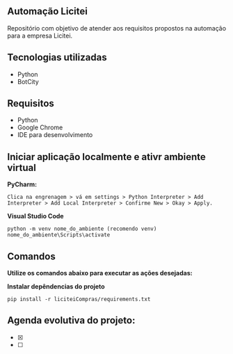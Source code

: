 ## Automação Licitei #
Repositório com objetivo de atender aos requisitos propostos na automação para a empresa Licitei.

## Tecnologias utilizadas
- Python
- BotCity


## Requisitos
- Python
- Google Chrome
- IDE para desenvolvimento

## Iniciar aplicação localmente e ativr ambiente virtual
**PyCharm:**
```
Clica na engrenagem > vá em settings > Python Interpreter > Add Interpreter > Add Local Interpreter > Confirme New > Okay > Apply.
```
**Visual Studio Code**
```
python -m venv nome_do_ambiente (recomendo venv)
nome_do_ambiente\Scripts\activate
```
##  Comandos
**Utilize os comandos abaixo para executar as ações desejadas:**

**Instalar depêndencias do projeto**
```
pip install -r liciteiCompras/requirements.txt 
```
## Agenda evolutiva do projeto:
 - [x] 
 - [ ] 
